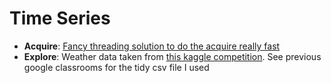 # Time Series

- **Acquire**: [Fancy threading solution to do the acquire really fast](https://codeupclassroom.github.io/ada-ds-methodologies/store_api.html)
- **Explore**: Weather data taken from [this kaggle competition](https://www.kaggle.com/selfishgene/historical-hourly-weather-data). See previous google classrooms for the tidy csv file I used
